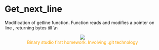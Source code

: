 # Get_next_line
Modification of getline function. Function reads and modifies a pointer on line , returning bytes till \n

<div align="center"><img src ="https://s.dou.ua/img/announces/binary-studio-academy-img.png" /></div>
<div align="center">
<span style="color:orange;">Binary studio first homework. Involving .git technology</span>
